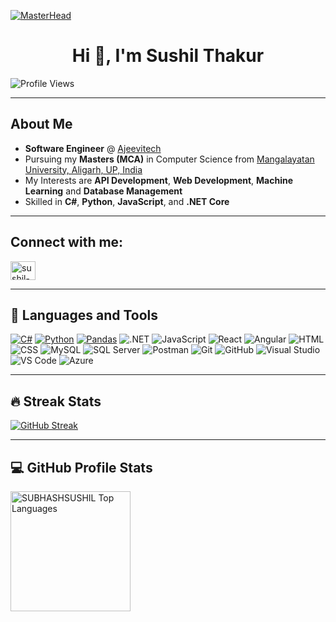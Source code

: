 [![MasterHead](https://visme.co/blog/wp-content/uploads/2019/10/animated-presentation-software-header.gif)]()

<h1 align="center">Hi 👋, I'm Sushil Thakur</h1>

![Profile Views](https://komarev.com/ghpvc/?username=SUBHASHSUSHIL&color=blue)

---

## About Me  
- **Software Engineer** @ [Ajeevitech](https://ajeevi.com)
- Pursuing  my **Masters (MCA)** in Computer Science from [Mangalayatan University, Aligarh, UP, India](https://www.mangalayatan.in/)
- My Interests are **API Development**, **Web Development**, **Machine Learning** and **Database Management**
- Skilled in **C#**, **Python**, **JavaScript**, and **.NET Core** 

---

## Connect with me:
<p align="left">
<a href="https://www.linkedin.com/in/sushil-thakur-6529a72a2" target="blank"><img align="center" src="https://raw.githubusercontent.com/rahuldkjain/github-profile-readme-generator/master/src/images/icons/Social/linked-in-alt.svg" alt="sushil-thakur" height="30" width="40" /></a>
</p>

---

## 🧰 Languages and Tools
<a href="https://github.com/search?q=user%3ASUBHASHSUSHIL+language%3AC%23"><img alt="C#" src="https://img.shields.io/badge/C%23-239120?style=for-the-badge&logo=c-sharp&logoColor=white"></a>
<a href="https://github.com/search?q=user%3ASUBHASHSUSHIL+language%3Apython"><img alt="Python" src="https://img.shields.io/badge/Python-3776AB?style=for-the-badge&logo=python&logoColor=white"></a>
<a href="https://github.com/search?q=user%3ASUBHASHSUSHIL+tool%3Apandas"><img alt="Pandas" src="https://img.shields.io/badge/Pandas-150458?style=for-the-badge&logo=pandas&logoColor=white"></a>
<img alt=".NET" src="https://img.shields.io/badge/.NET-512BD4?style=for-the-badge&logo=dotnet&logoColor=white">
<img alt="JavaScript" src="https://img.shields.io/badge/JavaScript-F7DF1E?style=for-the-badge&logo=javascript&logoColor=black">
<img alt="React" src="https://img.shields.io/badge/React-20232A?style=for-the-badge&logo=react&logoColor=61DAFB">
<img alt="Angular" src="https://img.shields.io/badge/Angular-DD0031?style=for-the-badge&logo=angular&logoColor=white">
<img alt="HTML" src="https://img.shields.io/badge/HTML-E34F26?style=for-the-badge&logo=html5&logoColor=white">
<img alt="CSS" src="https://img.shields.io/badge/CSS-1572B6?style=for-the-badge&logo=css3&logoColor=white">
<img alt="MySQL" src="https://img.shields.io/badge/MySQL-4479A1?style=for-the-badge&logo=mysql&logoColor=white">
<img alt="SQL Server" src="https://img.shields.io/badge/SQL%20Server-CC2927?style=for-the-badge&logo=microsoftsqlserver&logoColor=white">
<img alt="Postman" src="https://img.shields.io/badge/Postman-FF6C37?style=for-the-badge&logo=postman&logoColor=white">
<img alt="Git" src="https://img.shields.io/badge/Git-F05032?style=for-the-badge&logo=git&logoColor=white">
<img alt="GitHub" src="https://img.shields.io/badge/GitHub-181717?style=for-the-badge&logo=github&logoColor=white">
<img alt="Visual Studio" src="https://img.shields.io/badge/Visual%20Studio-5C2D91?style=for-the-badge&logo=visualstudio&logoColor=white">
<img alt="VS Code" src="https://img.shields.io/badge/VS%20Code-007ACC?style=for-the-badge&logo=visualstudiocode&logoColor=white">
<img alt="Azure" src="https://img.shields.io/badge/Azure-0078D7?style=for-the-badge&logo=microsoftazure&logoColor=white">

---

   ## 🔥 Streak Stats
  <p>
    <a href="https://git.io/streak-stats"><img src="https://github-readme-streak-stats-eight.vercel.app?user=SUBHASHSUSHIL&theme=monokai-metallian&border_radius=5&short_numbers=true&card_width=500&card_height=199" alt="GitHub Streak" /></a>
  </p>

  ---

 ## 💻 GitHub Profile Stats

  <a href="https://github-readme-stats.vercel.app/api/top-langs/?username=SUBHASHSUSHIL&theme=react&show_icons=true&hide_border=true&layout=compact&bg_color=1F222E&title_color=F85D7F&icon_color=F8D866">
  <img alt="SUBHASHSUSHIL Top Languages"
       src="https://github-readme-stats.vercel.app/api/top-langs/?username=SUBHASHSUSHIL&theme=react&show_icons=true&hide_border=true&layout=compact&bg_color=1F222E&title_color=F85D7F&icon_color=F8D866" 
       height="192px" /></a>
